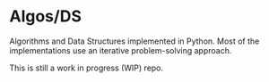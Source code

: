 # Algos/DS
Algorithms and Data Structures implemented in Python. Most of the implementations use an iterative problem-solving approach. 

This is still a work in progress (WIP) repo.
